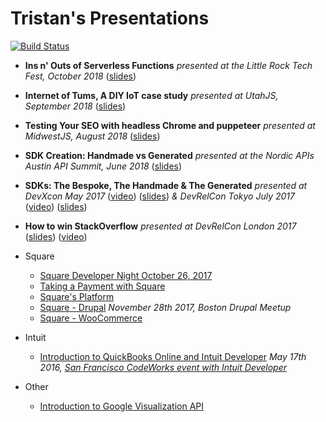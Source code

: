 # Tristan's Presentations

[![Build Status](https://travis-ci.org/tristansokol/Presentations.svg?branch=master)](https://travis-ci.org/tristansokol/Presentations)

* **Ins n' Outs of Serverless Functions** _presented at the Little Rock Tech Fest, October 2018_ ([slides](http://blog.tristansokol.com/Presentations/serverless/index.html))

* **Internet of Tums, A DIY IoT case study** _presented at UtahJS, September 2018_ ([slides](http://blog.tristansokol.com/Presentations/Internet_of_Tums/index.html))

* **Testing Your SEO with headless Chrome and puppeteer** _presented at MidwestJS, August 2018_ ([slides](http://blog.tristansokol.com/Presentations/seo-testing/index.html))

* **SDK Creation: Handmade vs Generated** _presented at the Nordic APIs Austin API Summit, June 2018_ ([slides](http://blog.tristansokol.com/Presentations/SDK_Creation_Handmade_vs_Generated/index.html))

* **SDKs: The Bespoke, The Handmade & The Generated** _presented at DevXcon May 2017_ ([video](https://devrel.net/developer-experience/making-sdks-bespoke-hopeful-generated)) ([slides](http://blog.tristansokol.com/Presentations/SDKs%20the%20good%20the%20bad%20the%20ugly/SDKs%2C%20the%20good%20the%20bad%20the%20ugly.key)) _& DevRelCon Tokyo July 2017_ ([video](https://www.youtube.com/watch?v=INuC_FztCBc)) ([slides](http://blog.tristansokol.com/Presentations/SDKs%20the%20good%20the%20bad%20the%20ugly/SDKs%2C%20the%20good%20the%20bad%20the%20ugly%20-%20Japan.key))

* **How to win StackOverflow** _presented at DevRelCon London 2017_ ([slides](https://tristansokol.github.io/Presentations/How%20to%20win%20StackOverflow/index.html))  ([video](https://www.youtube.com/watch?v=xSvx3L6gSoM))

* Square
  * [Square Developer Night October 26, 2017](https://tristansokol.github.io/Presentations/2017.10.26%20Developer%20Night/)
  * [Taking a Payment with Square](https://tristansokol.github.io/Presentations/Taking%20a%20Payment%20with%20Square/index.html)
  * [Square's Platform](https://tristansokol.github.io/Presentations/Square%20Platform%20Overview/index.html)
  * [Square - Drupal](https://tristansokol.github.io/Presentations/Square-Drupal/index.html) _November 28th 2017, Boston Drupal Meetup_
  * [Square - WooCommerce](https://tristansokol.github.io/Presentations/Square-WooCommerce/index.html)

* Intuit
  * [Introduction to QuickBooks Online and Intuit Developer](https://github.com/tristansokol/Presentations/tree/master/introduction%20to%20QuickBooks%20Online%20and%20Intuit%20Developer)
        _May 17th 2016, [San Francisco CodeWorks event with Intuit Developer](https://www.eventbrite.com/e/intuit-developer-code-works-san-francisco-edition-tickets-24935867852)_

* Other
  * [Introduction to Google Visualization API](https://tristansokol.github.io/Presentations/charts/index.html)
